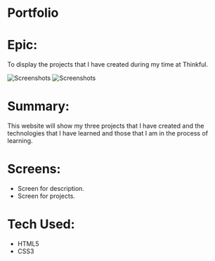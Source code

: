 # Portfolio

# Epic: 
To display the projects that I have created during my time at Thinkful.

![Screenshots](https://github.com/serenity4eternity786/portfolio2/blob/master/portcap2.png)
![Screenshots](https://github.com/serenity4eternity786/portfolio2/blob/master/portcap3.png)

# Summary:
This website will show my three projects that I have created and the technologies that I have learned and those that I am in the process of learning.

# Screens:
- Screen for description.
- Screen for projects.

# Tech Used:
- HTML5
- CSS3

